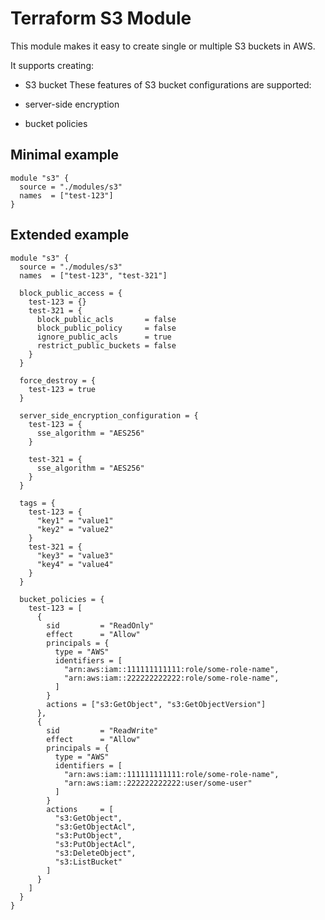 # Terraform S3 Module

This module makes it easy to create single or multiple S3 buckets in AWS.

It supports creating:

* S3 bucket
These features of S3 bucket configurations are supported:

* server-side encryption
* bucket policies

## Minimal example

```
module "s3" {
  source = "./modules/s3"
  names  = ["test-123"]
}
```

## Extended example

```
module "s3" {
  source = "./modules/s3"
  names  = ["test-123", "test-321"]

  block_public_access = {
    test-123 = {}
    test-321 = {
      block_public_acls       = false
      block_public_policy     = false
      ignore_public_acls      = true
      restrict_public_buckets = false
    }
  }

  force_destroy = {
    test-123 = true
  }

  server_side_encryption_configuration = {
    test-123 = {
      sse_algorithm = "AES256"
    }

    test-321 = {
      sse_algorithm = "AES256"
    }
  }

  tags = {
    test-123 = {
      "key1" = "value1"
      "key2" = "value2"
    }
    test-321 = {
      "key3" = "value3"
      "key4" = "value4"
    }
  }

  bucket_policies = {
    test-123 = [
      {
        sid         = "ReadOnly"
        effect      = "Allow"
        principals = {
          type = "AWS"
          identifiers = [
            "arn:aws:iam::111111111111:role/some-role-name",
            "arn:aws:iam::222222222222:role/some-role-name",
          ]
        }
        actions = ["s3:GetObject", "s3:GetObjectVersion"]
      },
      {
        sid         = "ReadWrite"
        effect      = "Allow"
        principals = {
          type = "AWS"
          identifiers = [
            "arn:aws:iam::111111111111:role/some-role-name",
            "arn:aws:iam::222222222222:user/some-user"
          ]
        }
        actions     = [
          "s3:GetObject",
          "s3:GetObjectAcl",
          "s3:PutObject",
          "s3:PutObjectAcl",
          "s3:DeleteObject",
          "s3:ListBucket"
        ]
      }
    ]
  }
}
```
